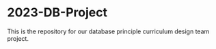 # 2023-DB-Project
This is the repository for our database principle curriculum design team project. 
